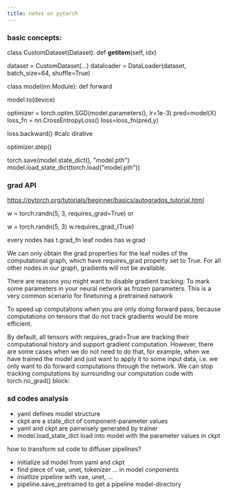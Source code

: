```yaml
---
title: notes on pytorch
---
```


### basic concepts:

class CustomDataset(Dataset):
  def __getitem__(self, idx)

dataset = CustomDataset(...)
dataloader = DataLoader(dataset, batch_size=64, shuffle=True)

class model(nn.Module):
  def forward

model.to(device)

optimizer = torch.optim.SGD(model.parameters(), lr=1e-3)
pred=model(X)
loss_fn = nn.CrossEntropyLoss()
loss=loss_fn(pred,y)

loss.backward() #calc dirative

optimizer.step() 

torch.save(model.state_dict(), "model.pth")
model.load_state_dict(torch.load("model.pth"))

### grad API

https://pytorch.org/tutorials/beginner/basics/autogradqs_tutorial.html

w = torch.randn(5, 3, requires_grad=True) or

w = torch.randn(5, 3)
w.requires_grad_(True)

every nodes has t.grad_fn
leaf nodes has w.grad

We can only obtain the grad properties for the leaf nodes of the computational graph, which have requires_grad property set to True. For all other nodes in our graph, gradients will not be available.


There are reasons you might want to disable gradient tracking:
To mark some parameters in your neural network as frozen parameters. This is a very common scenario for finetuning a pretrained network

To speed up computations when you are only doing forward pass, because computations on tensors that do not track gradients would be more efficient.


By default, all tensors with requires_grad=True are tracking their computational history and support gradient computation. However, there are some cases when we do not need to do that, for example, when we have trained the model and just want to apply it to some input data, i.e. we only want to do forward computations through the network. We can stop tracking computations by surrounding our computation code with torch.no_grad() block:

### sd codes analysis

- yaml defines model structure 
- ckpt are a state_dict of component-parameter values 
- yaml and ckpt are pairwisely generated by trainer
- model.load_state_dict load into model with the parameter values in ckpt 

how to transform sd code to diffuser pipelines?

- initialize sd model from yaml and ckpt 
- find piece of vae, unet, tokenizer ... in model conponents
- iniatlize pipeline with vae, unet, ...
- pipeline.save_pretrained to get a pipeline model-directory

